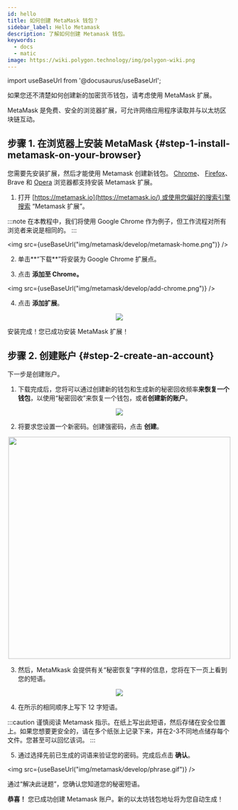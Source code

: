 ```yaml
---
id: hello
title: 如何创建 MetaMask 钱包？
sidebar_label: Hello Metamask
description: 了解如何创建 Metamask 钱包。
keywords:
  - docs
  - matic
image: https://wiki.polygon.technology/img/polygon-wiki.png
---
```

import useBaseUrl from '@docusaurus/useBaseUrl';

如果您还不清楚如何创建新的加密货币钱包，请考虑使用 MetaMask 扩展。

MetaMask 是免费、安全的浏览器扩展，可允许网络应用程序读取并与以太坊区块链互动。

## 步骤 1. 在浏览器上安装 MetaMask {#step-1-install-metamask-on-your-browser}

您需要先安装扩展，然后才能使用 Metamask 创建新钱包。 [Chrome](https://chrome.google.com/webstore/detail/nkbihfbeogaeaoehlefnkodbefgpgknn)、 [Firefox](https://addons.mozilla.org/en-US/firefox/addon/ether-metamask/)、Brave 和 [Opera](https://addons.opera.com/en/extensions/details/metamask/) 浏览器都支持安装 Metamask 扩展。

1. 打开 [https://metamask.io](https://metamask.io/) 或使用您偏好的搜索引擎搜索 “Metamask 扩展”。

:::note
在本教程中，我们将使用 Google Chrome 作为例子，但工作流程对所有浏览者来说是相同的。
:::

<img src={useBaseUrl("img/metamask/develop/metamask-home.png")} />

2. 单击**“下载**”将安装为 Google Chrome 扩展点。

3. 点击 **添加至 Chrome。**

<img src={useBaseUrl("img/metamask/develop/add-chrome.png")} />

4. 点击 **添加扩展**。

<div align="center">
<img src={useBaseUrl("img/metamask/develop/add-extension.png")} />
</div>

安装完成！您已成功安装 MetaMask 扩展！

## 步骤 2. 创建账户 {#step-2-create-an-account}

下一步是创建账户。

1. 下载完成后，您将可以通过创建新的钱包和生成新的秘密回收频率**来恢复一个钱包**，以使用“秘密回收”来恢复一个钱包，或者**创建新的账户**。

<div align="center">
<img src={useBaseUrl("img/metamask/develop/new-metamask.png")} />
</div>

2. 将要求您设置一个新密码。创建强密码，点击 **创建**。

<div align="center" >
<img width="500" src={useBaseUrl("img/metamask/develop/create-password.png")} />
</div>

3. 然后，MetaMkask 会提供有关“秘密恢复”字样的信息，您将在下一页上看到您的短语。

<div align="center" >
<img  src={useBaseUrl("img/metamask/develop/reveal-phrase.png")} />
</div>


4. 在所示的相同顺序上写下 12 字短语。

:::caution
谨慎阅读 Metamask 指示。在纸上写出此短语，然后存储在安全位置上。如果您想要更安全的，请在多个纸张上记录下来，并在2-3不同地点储存每个文件。您甚至可以回忆该词。
:::

5. 通过选择先前已生成的词语来验证您的密码。完成后点击 **确认**。

<img src={useBaseUrl("img/metamask/develop/phrase.gif")} />

通过“解决此谜题”，您确认您知道您的秘密短语。

**恭喜！** 您已成功创建 Metamask 账户。新的以太坊钱包地址将为您自动生成！